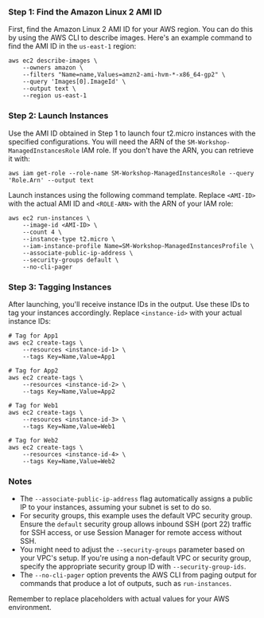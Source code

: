 
### Step 1: Find the Amazon Linux 2 AMI ID

First, find the Amazon Linux 2 AMI ID for your AWS region. You can do this by using the AWS CLI to describe images. Here's an example command to find the AMI ID in the `us-east-1` region:

```shell
aws ec2 describe-images \
    --owners amazon \
    --filters "Name=name,Values=amzn2-ami-hvm-*-x86_64-gp2" \
    --query 'Images[0].ImageId' \
    --output text \
    --region us-east-1
```

### Step 2: Launch Instances

Use the AMI ID obtained in Step 1 to launch four t2.micro instances with the specified configurations. You will need the ARN of the `SM-Workshop-ManagedInstancesRole` IAM role. If you don't have the ARN, you can retrieve it with:

```shell
aws iam get-role --role-name SM-Workshop-ManagedInstancesRole --query 'Role.Arn' --output text
```

Launch instances using the following command template. Replace `<AMI-ID>` with the actual AMI ID and `<ROLE-ARN>` with the ARN of your IAM role:

```shell
aws ec2 run-instances \
    --image-id <AMI-ID> \
    --count 4 \
    --instance-type t2.micro \
    --iam-instance-profile Name=SM-Workshop-ManagedInstancesProfile \
    --associate-public-ip-address \
    --security-groups default \
    --no-cli-pager
```

### Step 3: Tagging Instances

After launching, you'll receive instance IDs in the output. Use these IDs to tag your instances accordingly. Replace `<instance-id>` with your actual instance IDs:

```shell
# Tag for App1
aws ec2 create-tags \
    --resources <instance-id-1> \
    --tags Key=Name,Value=App1

# Tag for App2
aws ec2 create-tags \
    --resources <instance-id-2> \
    --tags Key=Name,Value=App2

# Tag for Web1
aws ec2 create-tags \
    --resources <instance-id-3> \
    --tags Key=Name,Value=Web1

# Tag for Web2
aws ec2 create-tags \
    --resources <instance-id-4> \
    --tags Key=Name,Value=Web2
```

### Notes

- The `--associate-public-ip-address` flag automatically assigns a public IP to your instances, assuming your subnet is set to do so.
- For security groups, this example uses the default VPC security group. Ensure the `default` security group allows inbound SSH (port 22) traffic for SSH access, or use Session Manager for remote access without SSH.
- You might need to adjust the `--security-groups` parameter based on your VPC's setup. If you're using a non-default VPC or security group, specify the appropriate security group ID with `--security-group-ids`.
- The `--no-cli-pager` option prevents the AWS CLI from paging output for commands that produce a lot of outputs, such as `run-instances`.

Remember to replace placeholders with actual values for your AWS environment.
